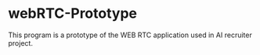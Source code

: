 # webRTC-Prototype
This program is a prototype of the WEB RTC application used in AI recruiter project.
